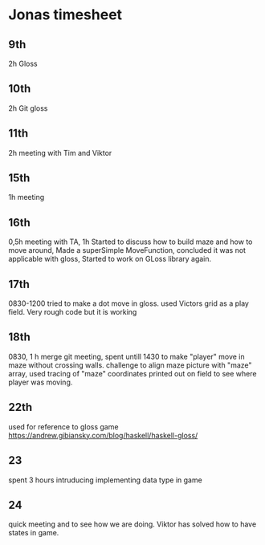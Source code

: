 # Jonas timesheet

## 9th   
2h Gloss
## 10th  
2h Git gloss
## 11th     
2h meeting with Tim and Viktor
## 15th     
1h meeting
## 16th  
0,5h meeting with TA, 1h Started to discuss how to build maze and how to move around, Made a superSimple MoveFunction, concluded it was not applicable with gloss, Started to work on GLoss library again. 
## 17th  
0830-1200 tried to make a dot move in gloss. used Victors grid as a play field. Very rough code but it is working
## 18th
0830, 1 h merge git meeting, spent untill 1430 to make "player" move in maze without crossing walls. challenge to align maze picture with "maze" array, used tracing of "maze" coordinates printed out on field to see where player was moving.   

## 22th

used for reference to gloss game  https://andrew.gibiansky.com/blog/haskell/haskell-gloss/
   
## 23
spent 3 hours intruducing implementing data type in game

## 24
quick meeting and to see how we are doing. Viktor has solved how to have states in game.


